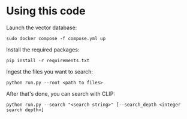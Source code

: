 # Using this code


Launch the vector database:
```
sudo docker compose -f compose.yml up
```

Install the required packages:
```
pip install -r requirements.txt
```

Ingest the files you want to search:
```
python run.py --root <path to files>
```

After that's done, you can search with CLIP:

```
python run.py --search "<search string>" [--search_depth <integer search depth>]
```
